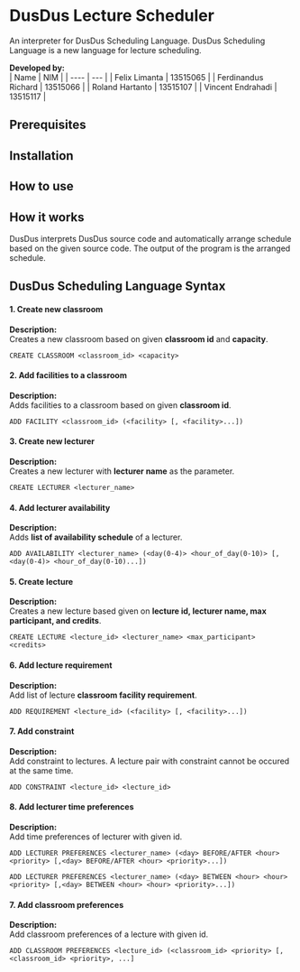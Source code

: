 # DusDus Lecture Scheduler

An interpreter for DusDus Scheduling Language. DusDus Scheduling Language is a new language for lecture scheduling.  

**Developed by:**  
| Name | NIM |
| ---- | --- |
| Felix Limanta | 13515065 |
| Ferdinandus Richard | 13515066 |
| Roland Hartanto | 13515107 |
| Vincent Endrahadi | 13515117 |

## Prerequisites


## Installation


## How to use


## How it works 
DusDus interprets DusDus source code and automatically arrange schedule based on the given source code. The output of the program is the arranged schedule.

## DusDus Scheduling Language Syntax
#### 1. Create new classroom
**Description:**  
Creates a new classroom based on given **classroom id** and **capacity**.
```
CREATE CLASSROOM <classroom_id> <capacity>
```

#### 2. Add facilities to a classroom
**Description:**  
Adds facilities to a classroom based on given **classroom id**.
```
ADD FACILITY <classroom_id> (<facility> [, <facility>...])
```

#### 3. Create new lecturer
**Description:**  
Creates a new lecturer with **lecturer name** as the parameter.
```
CREATE LECTURER <lecturer_name>
```

#### 4. Add lecturer availability
**Description:**  
Adds **list of availability schedule** of a lecturer.
```
ADD AVAILABILITY <lecturer_name> (<day(0-4)> <hour_of_day(0-10)> [, <day(0-4)> <hour_of_day(0-10)...])
```

#### 5. Create lecture
**Description:**  
Creates a new lecture based given on **lecture id, lecturer name, max participant, and credits**.
```
CREATE LECTURE <lecture_id> <lecturer_name> <max_participant> <credits>
```

#### 6. Add lecture requirement
**Description:**  
Add list of lecture **classroom facility requirement**.
```
ADD REQUIREMENT <lecture_id> (<facility> [, <facility>...])
```

#### 7. Add constraint
**Description:**  
Add constraint to lectures. A lecture pair with constraint cannot be occured at the same time. 
```
ADD CONSTRAINT <lecture_id> <lecture_id>
```

#### 8. Add lecturer time preferences
**Description:**  
Add time preferences of lecturer with given id.
```
ADD LECTURER PREFERENCES <lecturer_name> (<day> BEFORE/AFTER <hour> <priority> [,<day> BEFORE/AFTER <hour> <priority>...])

ADD LECTURER PREFERENCES <lecturer_name> (<day> BETWEEN <hour> <hour> <priority> [,<day> BETWEEN <hour> <hour> <priority>...])
```

#### 7. Add classroom preferences
**Description:**  
Add classroom preferences of a lecture with given id.
```
ADD CLASSROOM PREFERENCES <lecture_id> (<classroom_id> <priority> [, <classroom_id> <priority>, ...]
```